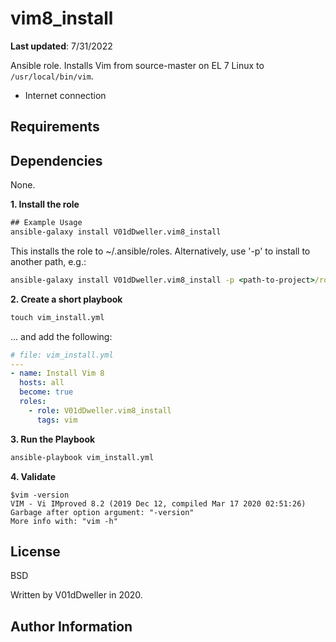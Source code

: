 # vim8_install

**Last updated**: 7/31/2022

Ansible role. Installs Vim from source-master on EL 7 Linux to
`/usr/local/bin/vim`.

- Internet connection
## Requirements

## Dependencies
None.

**1. Install the role**
```cmd
## Example Usage
ansible-galaxy install V01dDweller.vim8_install
```

This installs the role to ~/.ansible/roles. Alternatively, use '-p' to install
to another path, e.g.:

```cmd
ansible-galaxy install V01dDweller.vim8_install -p <path-to-project>/roles
```

**2. Create a short playbook**
```cmd
touch vim_install.yml
```
... and add the following:

```yaml
# file: vim_install.yml
---
- name: Install Vim 8
  hosts: all
  become: true
  roles:
    - role: V01dDweller.vim8_install
      tags: vim
```

**3. Run the Playbook**

```cmd
ansible-playbook vim_install.yml
```

**4. Validate**

```
$vim -version
VIM - Vi IMproved 8.2 (2019 Dec 12, compiled Mar 17 2020 02:51:26)
Garbage after option argument: "-version"
More info with: "vim -h"
```

## License
BSD

Written by V01dDweller in 2020.
## Author Information

